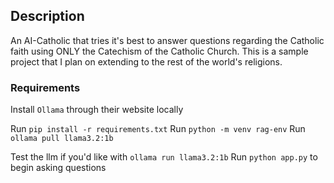 ## Description
An AI-Catholic that tries it's best to answer questions regarding the Catholic faith using ONLY the Catechism of the Catholic Church. This is a sample project
that I plan on extending to the rest of the world's religions. 

### Requirements 
Install `Ollama` through their website locally

Run `pip install -r requirements.txt`
Run `python -m venv rag-env`
Run `ollama pull llama3.2:1b`

Test the llm if you'd like with `ollama run llama3.2:1b`
Run `python app.py` to begin asking questions